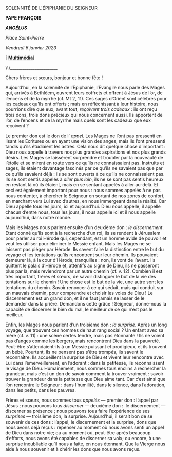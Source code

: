 SOLENNITÉ DE L'ÉPIPHANIE DU SEIGNEUR

**PAPE FRANÇOIS**

***ANGÉLUS***

*Place Saint-Pierre*

*Vendredi 6 janvier 2023*

\[ **[Multimédia](http://w2.vatican.va/content/francesco/fr/events/event.dir.html/content/vaticanevents/fr/2023/1/6/angelus.html)**\]

\\_\\_\\_\_\_\_\_\_\_\_\_\_\_\_\_\_\_\_\_\_\_\_\_\_\_

Chers frères et sœurs, bonjour et bonne fête !

Aujourd’hui, en la solennité de l’Epiphanie, l’Evangile nous parle des Mages qui, arrivés à Bethléem, ouvrent leurs coffrets et offrent à Jésus de l’or, de l’encens et de la myrrhe (cf. Mt 2, 11). Ces sages d’Orient sont célèbres pour les cadeaux qu’ils ont offerts ; mais en réfléchissant à leur histoire, nous pourrions dire que eux, avant tout, *reçoivent trois cadeaux* : ils ont reçu trois dons, trois dons précieux qui nous concernent aussi. Ils apportent de l’or, de l’encens et de la myrrhe mais quels sont les cadeaux que eux reçoivent ?

Le premier don est le don de l’ *appel*. Les Mages ne l’ont pas pressenti en lisant les Ecritures ou en ayant une vision des anges, mais ils l’ont pressenti tandis qu’ils étudiaient les astres. Cela nous dit quelque chose d’important : Dieu nous appelle à travers nos plus grandes aspirations et nos plus grands désirs. Les Mages se laissèrent surprendre et troubler par la nouveauté de l’étoile et se mirent en route vers ce qu’ils ne connaissaient pas. Instruits et sages, ils étaient davantage fascinés par ce qu’ils ne savaient pas que par ce qu’ils savaient déjà : ils se sont ouverts à ce qu’ils ne connaissaient pas. Ils se sont sentis appelés à *aller plus loin*, ils ne se sont pas sentis heureux en restant là où ils étaient, mais en se sentant appelés à aller au-delà. Et ceci est également important pour nous : nous sommes appelés à ne pas nous contenter, à chercher le Seigneur en sortant de nos zones de confort, en marchant vers Lui avec d’autres, en nous immergeant dans la réalité. Car Dieu appelle tous les jours, ici et aujourd’hui. Dieu nous appelle, il appelle chacun d’entre nous, tous les jours, il nous appelle ici et il nous appelle aujourd’hui, dans notre monde.

Mais les Mages nous parlent ensuite d’un deuxième don : *le discernement*. Etant donné qu’ils sont à la recherche d’un roi, ils se rendent à Jérusalem pour parler au roi Hérode qui, cependant, est un homme avide de pouvoir et veut les utiliser pour éliminer le Messie enfant. Mais les Mages ne se laissent pas piéger par Hérode. Ils savent faire la distinction entre le but du voyage et les tentations qu’ils rencontrent sur leur chemin. Ils pouvaient demeurer là, à la cour d’Hérode, tranquilles : non, ils vont de l’avant. Ils quittent le palais d’Hérode et, attentifs au signe de Dieu, ils ne passeront plus par là, mais reviendront par un autre chemin (cf. v. 12). Combien il est très important, frères et sœurs, de savoir distinguer le but de la vie des tentations sur le chemin ! Une chose est le but de la vie, une autre sont les tentations du chemin. Savoir renoncer à ce qui séduit, mais qui conduit sur un mauvais chemin, pour comprendre et choisir les voies de Dieu ! Le discernement est un grand don, et il ne faut jamais se lasser de le demander dans la prière. Demandons cette grâce ! Seigneur, donne-nous la capacité de discerner le bien du mal, le meilleur de ce qui n’est pas le meilleur.

Enfin, les Mages nous parlent d’un troisième don : *la surprise*. Après un long voyage, que trouvent ces hommes de haut rang social ? Un enfant avec sa mère (cf. v. 11) : une scène certes tendre, mais pas étonnante ! Ils ne voient pas d’anges comme les bergers, mais rencontrent Dieu dans la pauvreté. Peut-être s’attendaient-ils à un Messie puissant et prodigieux, et ils trouvent un bébé. Pourtant, ils ne pensent pas s’être trompés, ils savent le reconnaître. Ils accueillent la surprise de Dieu et vivent leur rencontre avec Lui dans l’émerveillement, en l’adorant : dans la petitesse, ils reconnaissent le visage de Dieu. Humainement, nous sommes tous enclins à rechercher la grandeur, mais c’est un don de savoir comment la trouver vraiment : savoir trouver la grandeur dans la petitesse que Dieu aime tant. Car c’est ainsi que l’on rencontre le Seigneur : dans l’humilité, dans le silence, dans l’adoration, dans les petits, dans les pauvres.

Frères et sœurs, nous sommes tous *appelés* — premier don : l’appel par Jésus ; nous pouvons tous *discerner* — deuxième don :  le discernement — discerner sa présence ; nous pouvons tous faire l’expérience de ses *surprises* — troisième don, la surprise. Aujourd’hui, il serait bon de se souvenir de ces dons : l’appel, le discernement et la surprise, dons que nous avons déjà reçus : repenser au moment où nous avons senti un appel de Dieu dans notre vie; ou au moment où, peut-être après beaucoup d’efforts, nous avons été capables de discerner sa voix; ou encore, à une surprise inoubliable qu’il nous a faite, en nous étonnant. Que la Vierge nous aide à nous souvenir et à chérir les dons que nous avons reçus.